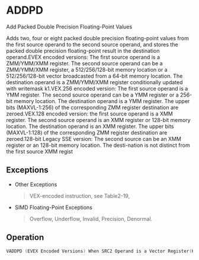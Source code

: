 # ADDPD

Add Packed Double Precision Floating-Point Values

Adds two, four or eight packed double precision floating-point values from the first source operand to the second source operand, and stores the packed double precision floating-point result in the destination operand.EVEX encoded versions: The first source operand is a ZMM/YMM/XMM register.
The second source operand can be a ZMM/YMM/XMM register, a 512/256/128-bit memory location or a 512/256/128-bit vector broadcasted from a 64-bit memory location.
The destination operand is a ZMM/YMM/XMM register conditionally updated with writemask k1.VEX.256 encoded version: The first source operand is a YMM register.
The second source operand can be a YMM register or a 256-bit memory location.
The destination operand is a YMM register.
The upper bits (MAXVL-1:256) of the corresponding ZMM register destination are zeroed.VEX.128 encoded version: the first source operand is a XMM register.
The second source operand is an XMM register or 128-bit memory location.
The destination operand is an XMM register.
The upper bits (MAXVL-1:128) of the corresponding ZMM register destination are zeroed.128-bit Legacy SSE version: The second source can be an XMM register or an 128-bit memory location.
The desti-nation is not distinct from the first source XMM regist

## Exceptions

- Other Exceptions
  > VEX-encoded instruction, see Table2-19,
- SIMD Floating-Point Exceptions
  > Overflow, Underflow, Invalid, Precision, Denormal.

## Operation

```C
VADDPD (EVEX Encoded Versions) When SRC2 Operand is a Vector Register(KL, VL) = (2, 128), (4, 256), (8, 512)IF (VL = 512) AND (EVEX.b = 1) THENSET_ROUNDING_MODE_FOR_THIS_INSTRUCTION(EVEX.RC);ELSE SET_ROUNDING_MODE_FOR_THIS_INSTRUCTION(MXCSR.RC);FI;FOR j := 0 TO KL-1i := j * 64IF k1[j] OR *no writemask*THEN DEST[i+63:i] := SRC1[i+63:i] + SRC2[i+63:i]ELSE IF *merging-masking*; merging-maskingTHEN *DEST[i+63:i] remains unchanged*ELSE ; zeroing-maskingDEST[i+63:i] := 0FIFI;ENDFORDEST[MAXVL-1:VL] := 0VADDPD (EVEX Encoded Versions) When SRC2 Operand is a Memory Source(KL, VL) = (2, 128), (4, 256), (8, 512)FOR j := 0 TO KL-1i := j * 64IF k1[j] OR *no writemask*THEN IF (EVEX.b = 1) THENDEST[i+63:i] := SRC1[i+63:i] + SRC2[63:0]ELSE DEST[i+63:i] := SRC1[i+63:i] + SRC2[i+63:i]FI;ELSE IF *merging-masking*; merging-maskingTHEN *DEST[i+63:i] remains unchanged*ELSE ; zeroing-maskingDEST[i+63:i] := 0FIFI;ENDFORDEST[MAXVL-1:VL] := 0VADDPD (VEX.256 Encoded Version)DEST[63:0] := SRC1[63:0] + SRC2[63:0]DEST[127:64] := SRC1[127:64] + SRC2[127:64]DEST[191:128] := SRC1[191:128] + SRC2[191:128]DEST[255:192] := SRC1[255:192] + SRC2[255:192]VADDPD (VEX.128 Encoded Version)DEST[63:0] := SRC1[63:0] + SRC2[63:0]DEST[127:64] := SRC1[127:64] + SRC2[127:64]DEST[MAXVL-1:128] := 0ADDPD (128-bit Legacy SSE Version)DEST[63:0] := DEST[63:0] + SRC[63:0]DEST[127:64] := DEST[127:64] + SRC[127:64]DEST[MAXVL-1:128] (Unmodified)Intel C/C++ Compiler Intrinsic EquivalentVADDPD __m512d _mm512_add_pd (__m512d a, __m512d b);VADDPD __m512d _mm512_mask_add_pd (__m512d s, __mmask8 k, __m512d a, __m512d b);VADDPD __m512d _mm512_maskz_add_pd (__mmask8 k, __m512d a, __m512d b);VADDPD __m256d _mm256_mask_add_pd (__m256d s, __mmask8 k, __m256d a, __m256d b);VADDPD __m256d _mm256_maskz_add_pd (__mmask8 k, __m256d a, __m256d b);VADDPD __m128d _mm_mask_add_pd (__m128d s, __mmask8 k, __m128d a, __m128d b);VADDPD __m128d _mm_maskz_add_pd (__mmask8 k, __m128d a, __m128d b);VADDPD __m512d _mm512_add_round_pd (__m512d a, __m512d b, int);VADDPD __m512d _mm512_mask_add_round_pd (__m512d s, __mmask8 k, __m512d a, __m512d b, int);VADDPD __m512d _mm512_maskz_add_round_pd (__mmask8 k, __m512d a, __m512d b, int);ADDPD __m256d _mm256_add_pd (__m256d a, __m256d b);ADDPD __m128d _mm_add_pd (__m128d a, __m128d b);
```
